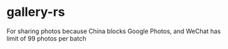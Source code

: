 # gallery-rs
For sharing photos because China blocks Google Photos, and WeChat has limit of 99 photos per batch
